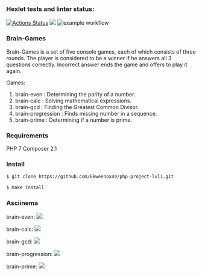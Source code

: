 ### Hexlet tests and linter status:
[![Actions Status](https://github.com/Ekweenox49/php-project-lvl1/workflows/hexlet-check/badge.svg)](https://github.com/Ekweenox49/php-project-lvl1/actions)
<a href="https://codeclimate.com/github/Ekweenox49/php-project-lvl1/maintainability"><img src="https://api.codeclimate.com/v1/badges/161176cec2bee6787f9e/maintainability" /></a>
![example workflow](https://github.com/Ekweenox49/php-project-lvl1/actions/workflows/lint.yml/badge.svg)

### Brain-Games
Brain-Games is a set of five console games, each of which consists of three rounds. The player is considered to be a winner if he answers all 3 questions correctly.  Incorrect answer ends the game and offers to play it again.

Games:

1) brain-even : Determining the parity of a number.
2) brain-calc : Solving mathematical expressions.
3) brain-gcd : Finding the Greatest Common Divisor.
4) brain-progression : Finds missing number in a sequence.
5) brain-prime : Determining if a number is prime.

### Requirements
PHP 7
Composer 2.1

### Install
```sh
$ git clone https://github.com/Ekweenox49/php-project-lvl1.git

$ make install
```

### Asciinema
brain-even:
<a href="https://asciinema.org/a/457813" target="_blank"><img src="https://asciinema.org/a/457813.svg" /></a>

brain-calc:
<a href="https://asciinema.org/a/M1BPdL49N3wvY6D0pJOHc7Xar" target="_blank"><img src="https://asciinema.org/a/M1BPdL49N3wvY6D0pJOHc7Xar.svg" /></a>

brain-gcd:
<a href="https://asciinema.org/a/op8cTDirZDq1oHa4U1unDRvts" target="_blank"><img src="https://asciinema.org/a/op8cTDirZDq1oHa4U1unDRvts.svg" /></a>

brain-progression:
<a href="https://asciinema.org/a/J6yFW1SJocXtwP28qAsWYwXHY" target="_blank"><img src="https://asciinema.org/a/J6yFW1SJocXtwP28qAsWYwXHY.svg" /></a>

brain-prime:
<a href="https://asciinema.org/a/l6jd8NsGyU2jrZoogI9V1lqQk" target="_blank"><img src="https://asciinema.org/a/l6jd8NsGyU2jrZoogI9V1lqQk.svg" /></a>
